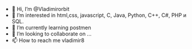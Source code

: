 - 👋 Hi, I’m @Vladimirorbit
- 👀 I’m interested in html,css, javascript, C, Java, Python, C++, C#, PHP и SQL.
- 🌱 I’m currently learning postmen
- 💞️ I’m looking to collaborate on ...
- 📫 How to reach me vladimir8

<!---
Vladimirorbit/VladimirSirik is a ✨ special ✨ repository because its `README.md` (this file) appears on your GitHub profile.
You can click the Preview link to take a look at your changes.
--->
